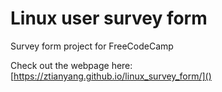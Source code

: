 # Linux user survey form

Survey form project for FreeCodeCamp

Check out the webpage here: [https://ztianyang.github.io/linux_survey_form/]()